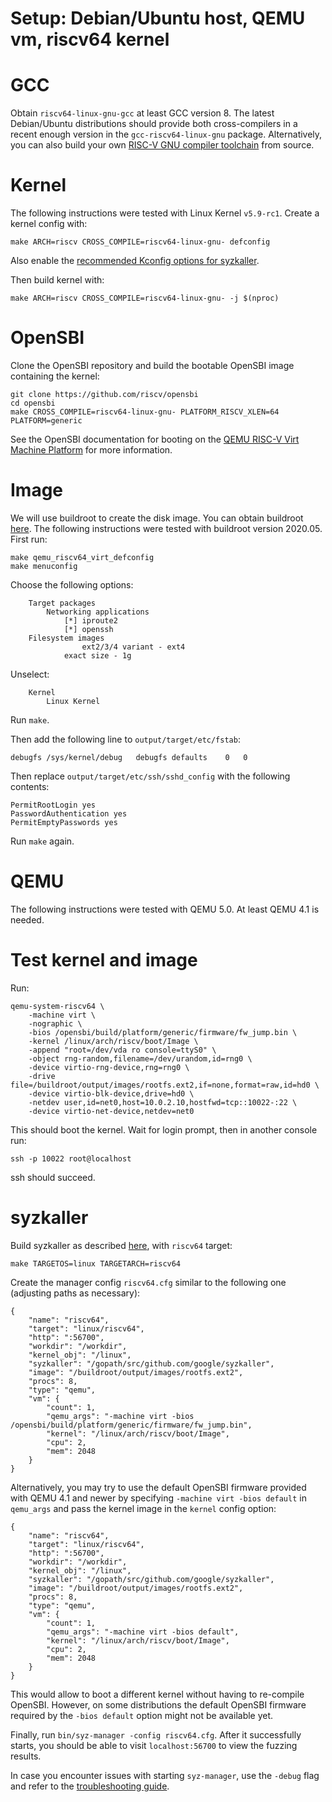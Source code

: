 # Setup: Debian/Ubuntu host, QEMU vm, riscv64 kernel

# GCC

Obtain `riscv64-linux-gnu-gcc` at least GCC version 8. The latest Debian/Ubuntu distributions should
provide both cross-compilers in a recent enough version in the `gcc-riscv64-linux-gnu` package.
Alternatively, you can also build your own
[RISC-V GNU compiler toolchain](https://github.com/riscv/riscv-gnu-toolchain) from source.

# Kernel

The following instructions were tested with Linux Kernel `v5.9-rc1`. Create a kernel config with:

```shell
make ARCH=riscv CROSS_COMPILE=riscv64-linux-gnu- defconfig
```

Also enable the [recommended Kconfig options for syzkaller](/docs/linux/kernel_configs.md).

Then build kernel with:

```
make ARCH=riscv CROSS_COMPILE=riscv64-linux-gnu- -j $(nproc)
```

# OpenSBI

Clone the OpenSBI repository and build the bootable OpenSBI image containing the kernel:

```shell
git clone https://github.com/riscv/opensbi
cd opensbi
make CROSS_COMPILE=riscv64-linux-gnu- PLATFORM_RISCV_XLEN=64 PLATFORM=generic
```

See the OpenSBI documentation for booting on the
[QEMU RISC-V Virt Machine Platform](https://github.com/riscv/opensbi/blob/master/docs/platform/qemu_virt.md)
for more information.

# Image

We will use buildroot to create the disk image. You can obtain buildroot
[here](https://buildroot.org/download.html). The following instructions
were tested with buildroot version 2020.05. First run:

```shell
make qemu_riscv64_virt_defconfig
make menuconfig
```

Choose the following options:

```
    Target packages
	    Networking applications
	        [*] iproute2
	        [*] openssh
    Filesystem images
                ext2/3/4 variant - ext4
	        exact size - 1g
```

Unselect:

```
    Kernel
	    Linux Kernel
```

Run `make`.

Then add the following line to `output/target/etc/fstab`:

```
debugfs	/sys/kernel/debug	debugfs	defaults	0	0
```

Then replace `output/target/etc/ssh/sshd_config` with the following contents:

```
PermitRootLogin yes
PasswordAuthentication yes
PermitEmptyPasswords yes
```

Run `make` again.

# QEMU

The following instructions were tested with QEMU 5.0. At least QEMU 4.1 is needed.

# Test kernel and image

Run:

```shell
qemu-system-riscv64 \
	-machine virt \
	-nographic \
	-bios /opensbi/build/platform/generic/firmware/fw_jump.bin \
	-kernel /linux/arch/riscv/boot/Image \
	-append "root=/dev/vda ro console=ttyS0" \
	-object rng-random,filename=/dev/urandom,id=rng0 \
	-device virtio-rng-device,rng=rng0 \
	-drive file=/buildroot/output/images/rootfs.ext2,if=none,format=raw,id=hd0 \
	-device virtio-blk-device,drive=hd0 \
	-netdev user,id=net0,host=10.0.2.10,hostfwd=tcp::10022-:22 \
	-device virtio-net-device,netdev=net0
```

This should boot the kernel. Wait for login prompt, then in another console run:

```
ssh -p 10022 root@localhost
```

ssh should succeed.

# syzkaller

Build syzkaller as described [here](/docs/linux/setup.md#go-and-syzkaller), with `riscv64` target:

```
make TARGETOS=linux TARGETARCH=riscv64
```

Create the manager config `riscv64.cfg` similar to the following one (adjusting paths as necessary):

```
{
	"name": "riscv64",
	"target": "linux/riscv64",
	"http": ":56700",
	"workdir": "/workdir",
	"kernel_obj": "/linux",
	"syzkaller": "/gopath/src/github.com/google/syzkaller",
	"image": "/buildroot/output/images/rootfs.ext2",
	"procs": 8,
	"type": "qemu",
	"vm": {
		"count": 1,
		"qemu_args": "-machine virt -bios /opensbi/build/platform/generic/firmware/fw_jump.bin",
		"kernel": "/linux/arch/riscv/boot/Image",
		"cpu": 2,
		"mem": 2048
	}
}
```

Alternatively, you may try to use the default OpenSBI firmware provided with QEMU 4.1 and newer by
specifying `-machine virt -bios default` in `qemu_args` and pass the kernel image in the `kernel`
config option:

```
{
	"name": "riscv64",
	"target": "linux/riscv64",
	"http": ":56700",
	"workdir": "/workdir",
	"kernel_obj": "/linux",
	"syzkaller": "/gopath/src/github.com/google/syzkaller",
	"image": "/buildroot/output/images/rootfs.ext2",
	"procs": 8,
	"type": "qemu",
	"vm": {
		"count": 1,
		"qemu_args": "-machine virt -bios default",
		"kernel": "/linux/arch/riscv/boot/Image",
		"cpu": 2,
		"mem": 2048
	}
}
```

This would allow to boot a different kernel without having to re-compile OpenSBI. However, on some
distributions the default OpenSBI firmware required by the `-bios default` option might not be
available yet.

Finally, run `bin/syz-manager -config riscv64.cfg`. After it successfully starts, you should be able
to visit `localhost:56700` to view the fuzzing results.

In case you encounter issues with starting `syz-manager`, use the `-debug` flag and refer to the
[troubleshooting guide](/docs/troubleshooting.md).
